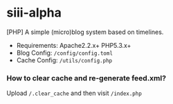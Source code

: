 siii-alpha
==========

[PHP] A simple (micro)blog system based on timelines.

* Requirements: Apache2.2.x+ PHP5.3.x+
* Blog Config: `/config/config.toml`
* Cache Config: `/utils/config.php`

### How to clear cache and re-generate feed.xml?

Upload `/.clear_cache` and then visit `/index.php`
